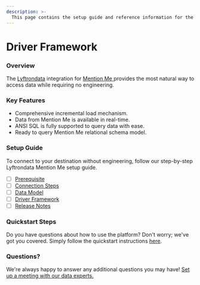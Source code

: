 ```yaml
---
description: >-
  This page contains the setup guide and reference information for the Mention Me source connector.
---
```


# Driver Framework

### Overview

The [Lyftrondata](https://www.lyftrondata.com/) integration for [Mention Me](https://www.lyftrondata.com/integration/mention-me/)[ ](https://www.lyftrondata.com/integration/mention-me/)provides the most natural way to access data while requiring no engineering.

### Key Features

* Comprehensive incremental load mechanism.
* Data from Mention Me is available in real-time.&#x20;
* ANSI SQL is fully supported to query data with ease.
* Ready to query Mention Me relational schema model.

### Setup Guide

To connect to your destination without engineering, follow our step-by-step Lyftrondata Mention Me setup guide.

* [ ] [Prerequisite](../../marketing-analytics/mention-me/prerequisite.md)
* [ ] [Connection Steps](../../marketing-analytics/mention-me/connection-steps.md)
* [ ] [Data Model](../../marketing-analytics/mention-me/data-model/)
* [ ] [Driver Framework](../../marketing-analytics/mention-me/driver-framework/)
* [ ] [Release Notes](../../marketing-analytics/mention-me/release-notes.md)

### Quickstart Steps

Do you have questions about how to use the platform? Don't worry; we've got you covered. Simply follow the quickstart instructions [here](../../../quickstart-steps.md).

### Questions? <a href="#questions" id="questions"></a>

We're always happy to answer any additional questions you may have! [Set up a meeting with our data experts.](https://www.lyftrondata.com/book-a-meeting/)


